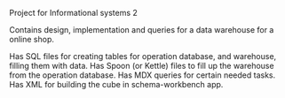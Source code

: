 Project for Informational systems 2

Contains design, implementation and queries for a data warehouse for a online shop.

Has SQL files for creating tables for operation database, and warehouse, filling them with data.
Has Spoon (or Kettle) files to fill up the warehouse from the operation database.
Has MDX queries for certain needed tasks.
Has XML for building the cube in schema-workbench app.
